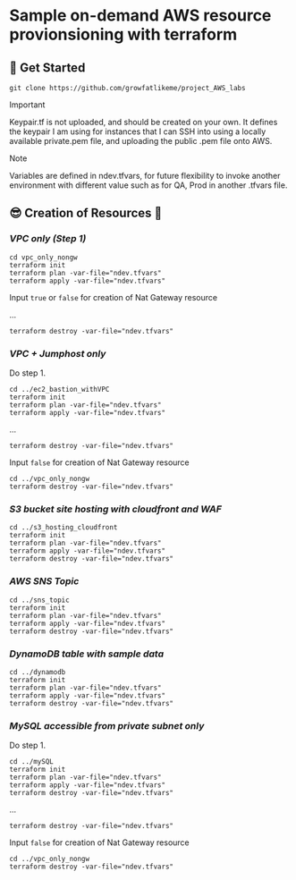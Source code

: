 # Sample on-demand AWS resource provionsioning with terraform

## 📌 Get Started

`git clone https://github.com/growfatlikeme/project_AWS_labs`

> [!IMPORTANT]
> Keypair.tf is not uploaded, and should be created on your own.
> It defines the keypair I am using for instances that I can SSH into using a locally available private.pem file, and uploading the public .pem file onto AWS.

> [!NOTE]
> Variables are defined in ndev.tfvars, for future flexibility to invoke another environment with different value such as for QA, Prod in another .tfvars file.

## :sunglasses: Creation of Resources :running:

### **_VPC only (Step 1)_**

`cd vpc_only_nongw` <br>
`terraform init` <br>
`terraform plan -var-file="ndev.tfvars" ` <br>
`terraform apply -var-file="ndev.tfvars"` <br>

Input `true` or `false` for creation of Nat Gateway resource <br>

... <br>

`terraform destroy -var-file="ndev.tfvars" `<br>

### **_VPC + Jumphost only_**

Do step 1. <br>

`cd ../ec2_bastion_withVPC` <br>
`terraform init` <br>
`terraform plan -var-file="ndev.tfvars" ` <br>
`terraform apply -var-file="ndev.tfvars"` <br>

... <br>

`terraform destroy -var-file="ndev.tfvars" `<br>

Input `false` for creation of Nat Gateway resource <br>

`cd ../vpc_only_nongw` <br>
`terraform destroy -var-file="ndev.tfvars" `<br>

### **_S3 bucket site hosting with cloudfront and WAF_**

`cd ../s3_hosting_cloudfront` <br>
`terraform init` <br>
`terraform plan -var-file="ndev.tfvars" ` <br>
`terraform apply -var-file="ndev.tfvars"` <br>
`terraform destroy -var-file="ndev.tfvars" `<br>

### **_AWS SNS Topic_**

`cd ../sns_topic` <br>
`terraform init` <br>
`terraform plan -var-file="ndev.tfvars" ` <br>
`terraform apply -var-file="ndev.tfvars"` <br>
`terraform destroy -var-file="ndev.tfvars" `<br>

### **_DynamoDB table with sample data_**

`cd ../dynamodb` <br>
`terraform init` <br>
`terraform plan -var-file="ndev.tfvars" ` <br>
`terraform apply -var-file="ndev.tfvars"` <br>
`terraform destroy -var-file="ndev.tfvars" `<br>

### **_MySQL accessible from private subnet only_**

Do step 1. <br>

`cd ../mySQL` <br>
`terraform init` <br>
`terraform plan -var-file="ndev.tfvars" ` <br>
`terraform apply -var-file="ndev.tfvars"` <br>
`terraform destroy -var-file="ndev.tfvars" `<br>

... <br>

`terraform destroy -var-file="ndev.tfvars" `<br>

Input `false` for creation of Nat Gateway resource <br>

`cd ../vpc_only_nongw` <br>
`terraform destroy -var-file="ndev.tfvars" `<br>
